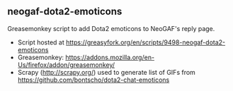## neogaf-dota2-emoticons
Greasemonkey script to add Dota2 emoticons to NeoGAF's reply page.

* Script hosted at https://greasyfork.org/en/scripts/9498-neogaf-dota2-emoticons
* Greasemonkey: https://addons.mozilla.org/en-Us/firefox/addon/greasemonkey/
* Scrapy (http://scrapy.org/) used to generate list of GIFs from https://github.com/bontscho/dota2-chat-emoticons
